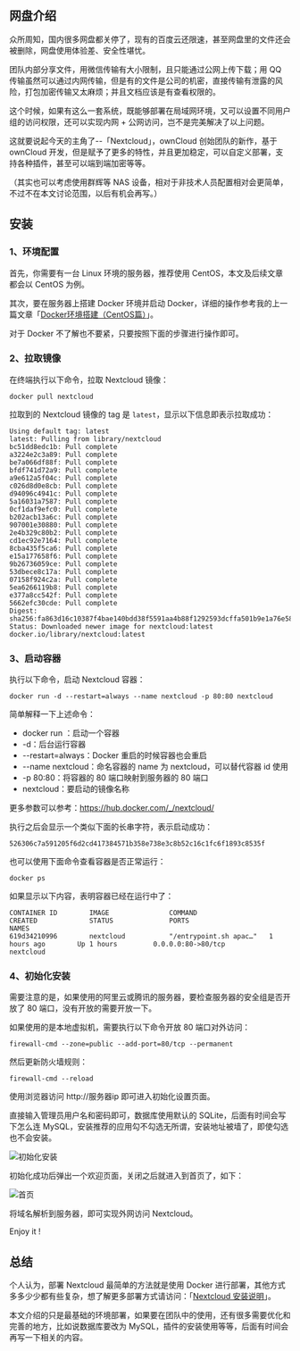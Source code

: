 ## 网盘介绍

众所周知，国内很多网盘都关停了，现有的百度云还限速，甚至网盘里的文件还会被删除，网盘使用体验差、安全性堪忧。

团队内部分享文件，用微信传输有大小限制，且只能通过公网上传下载；用 QQ 传输虽然可以通过内网传输，但是有的文件是公司的机密，直接传输有泄露的风险，打包加密传输又太麻烦；并且文档应该是有查看权限的。

这个时候，如果有这么一套系统，既能够部署在局域网环境，又可以设置不同用户组的访问权限，还可以实现内网 + 公网访问，岂不是完美解决了以上问题。

这就要说起今天的主角了--「Nextcloud」，ownCloud 创始团队的新作，基于 ownCloud 开发，但是赋予了更多的特性，并且更加稳定，可以自定义部署，支持各种插件，甚至可以端到端加密等等。

（其实也可以考虑使用群辉等 NAS 设备，相对于非技术人员配置相对会更简单，不过不在本文讨论范围，以后有机会再写。）

## 安装

### 1、环境配置

首先，你需要有一台 Linux 环境的服务器，推荐使用 CentOS，本文及后续文章都会以 CentOS 为例。

其次，要在服务器上搭建 Docker 环境并启动 Docker，详细的操作参考我的上一篇文章「[Docker环境搭建（CentOS篇）](https://sspai.com/link?target=https%3A%2F%2Fjuemuren4449.com%2Farchives%2Finstall-docker-ce-on-centos)」。

对于 Docker 不了解也不要紧，只要按照下面的步骤进行操作即可。

### 2、拉取镜像

在终端执行以下命令，拉取 Nextcloud 镜像：

```
docker pull nextcloud
```

拉取到的 Nextcloud 镜像的 tag 是 `latest`，显示以下信息即表示拉取成功：

```
Using default tag: latest
latest: Pulling from library/nextcloud
bc51dd8edc1b: Pull complete
a3224e2c3a89: Pull complete
be7a066df88f: Pull complete
bfdf741d72a9: Pull complete
a9e612a5f04c: Pull complete
c026d8d0e8cb: Pull complete
d94096c4941c: Pull complete
5a16031a7587: Pull complete
0cf1daf9efc0: Pull complete
b202acb13a6c: Pull complete
907001e30880: Pull complete
2e4b329c80b2: Pull complete
cd1ec92e7164: Pull complete
8cba435f5ca6: Pull complete
e15a177658f6: Pull complete
9b26736059ce: Pull complete
53dbece8c17a: Pull complete
07158f924c2a: Pull complete
5ea6266119b8: Pull complete
e377a8cc542f: Pull complete
5662efc30cde: Pull complete
Digest: sha256:fa863d16c10387f4bae140bdd38f5591aa4b88f1292593dcffa501b9e1a76e58
Status: Downloaded newer image for nextcloud:latest
docker.io/library/nextcloud:latest
```

### 3、启动容器

执行以下命令，启动 Nextcloud 容器：

```
docker run -d --restart=always --name nextcloud -p 80:80 nextcloud
```

简单解释一下上述命令：

- docker run ：启动一个容器
- -d：后台运行容器
- --restart=always：Docker 重启的时候容器也会重启
- --name nextcloud：命名容器的 name 为 nextcloud，可以替代容器 id 使用
- -p 80:80：将容器的 80 端口映射到服务器的 80 端口
- nextcloud：要启动的镜像名称

更多参数可以参考：https://hub.docker.com/_/nextcloud/

执行之后会显示一个类似下面的长串字符，表示启动成功：

```
526306c7a591205f6d2cd417384571b358e738e3c8b52c16c1fc6f1893c8535f
```

也可以使用下面命令查看容器是否正常运行：

```
docker ps
```

如果显示以下内容，表明容器已经在运行中了：

```
CONTAINER ID        IMAGE               COMMAND                  CREATED             STATUS              PORTS                               NAMES
619d34210996        nextcloud           "/entrypoint.sh apac…"   1 hours ago        Up 1 hours         0.0.0.0:80->80/tcp                  nextcloud
```

### 4、初始化安装

需要注意的是，如果使用的阿里云或腾讯的服务器，要检查服务器的安全组是否开放了 80 端口，没有开放的需要开放一下。

如果使用的是本地虚拟机，需要执行以下命令开放 80 端口对外访问：

```
firewall-cmd --zone=public --add-port=80/tcp --permanent
```

然后更新防火墙规则：

```
firewall-cmd --reload
```

使用浏览器访问 http://服务器ip 即可进入初始化设置页面。

直接输入管理员用户名和密码即可，数据库使用默认的 SQLite，后面有时间会写下怎么连 MySQL，安装推荐的应用勾不勾选无所谓，安装地址被墙了，即使勾选也不会安装。

![初始化安装](https://img.juemuren4449.com/20200221100407.jpg?imageView2/2/w/1120/q/90/interlace/1/ignore-error/1/format/webp)

初始化成功后弹出一个欢迎页面，关闭之后就进入到首页了，如下：

![首页](https://img.juemuren4449.com/20200221100946.jpg?imageView2/2/w/1120/q/90/interlace/1/ignore-error/1/format/webp)

将域名解析到服务器，即可实现外网访问 Nextcloud。

Enjoy it !

## 总结

个人认为，部署 Nextcloud 最简单的方法就是使用 Docker 进行部署，其他方式多多少少都有些复杂，想了解更多部署方式请访问：「[Nextcloud 安装说明](https://sspai.com/link?target=https%3A%2F%2Fnextcloud.com%2Finstall%2F%23instructions-server)」。

本文介绍的只是最基础的环境部署，如果要在团队中的使用，还有很多需要优化和完善的地方，比如说数据库要改为 MySQL，插件的安装使用等等，后面有时间会再写一下相关的内容。